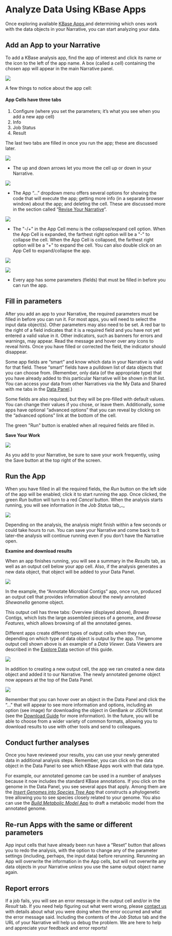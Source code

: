 # Analyze Data Using KBase Apps

Once exploring available [KBase Apps ](https://kbase.us/applist/)and determining which ones work with the data objects in your Narrative, you can start analyzing your data.

## Add an App to your Narrative

To add a KBase analysis app, find the app of interest and click its name or the icon to the left of the app name. A box (called a _cell_) containing the chosen app will appear in the main Narrative panel.

![](../../.gitbook/assets/app\_addtonarrative.gif)

A few things to notice about the app cell:

#### **App Cells** have three tabs&#x20;

1. Configure (where you set the parameters; it’s what you see when you add a new app cell)
2. Info
3. Job Status&#x20;
4. Result

The last two tabs are filled in once you run the app; these are discussed later.

![](../../.gitbook/assets/appcell\_tabs.png)

* The up and down arrows let you move the cell up or down in your Narrative.

![](<../../.gitbook/assets/appcell\_arrows (1).gif>)

* The App “…” dropdown menu offers several options for showing the code that will execute the app; getting more info (in a separate browser window) about the app; and deleting the cell. These are discussed more in the section called “[Revise Your Narrative](revise.md)“.

![](../../.gitbook/assets/ellipsesdropdownmenu.gif)

* The "-/+" in the App Cell menu is the collapse/expand cell option. When the App Cell is expanded, the farthest right option will be a "-" to collapse the cell. When the App Cell is collapsed, the farthest right option will be a "+" to expand the cell.  You can also double click on an App Cell to expand/collapse the app.&#x20;

![](<../../.gitbook/assets/collapsecell (1).gif>)

![](../../.gitbook/assets/appexpandcell.gif)

* Every app has some parameters (fields) that must be filled in before you can run the app.

## Fill in parameters

After you add an app to your Narrative, the required parameters must be filled in before you can run it. For most apps, you will need to select the input data object(s). Other parameters may also need to be set. A red bar to the right of a field indicates that it is a required field and you have not yet entered a valid value in it. Other indicators, such as banners for errors and warnings, may appear. Read the message and hover over any icons to reveal hints. Once you have filled or corrected the field, the indicator should disappear.

Some app fields are “smart” and know which data in your Narrative is valid for that field. These “smart” fields have a pulldown list of data objects that you can choose from. (Remember, only data (of the appropriate type) that you have already added to this particular Narrative will be shown in that list. You can access your data from other Narratives via the My Data and Shared with me tabs in the [Data Panel](add-data.md).)

Some fields are also required, but they will be pre-filled with default values. You can change their values if you chose, or leave them. Additionally, some apps have optional “advanced options” that you can reveal by clicking on the “advanced options” link at the bottom of the cell.

The green "Run" button is enabled when all required fields are filled in.

**Save Your Work**

![](<../../.gitbook/assets/savenarrative (4).gif>)

As you add to your Narrative, be sure to save your work frequently, using the Save button at the top right of the screen.

## Run the App

When you have filled in all the required fields, the _Run_ button on the left side of the app will be enabled; click it to start running the app. Once clicked, the green _Run_ button will turn to a red _Cancel_ button. When the analysis starts running, you will see information in the _Job Status_ tab_**.**_

![](../../.gitbook/assets/screen-shot-2017-03-18-at-2.23.25-pm.png)

Depending on the analysis, the analysis might finish within a few seconds or could take hours to run. You can save your Narrative and come back to it later–the analysis will continue running even if you don’t have the Narrative open.

**Examine and download results**

When an app finishes running, you will see a summary in the _Results_ tab, as well as an output cell below your app cell. Also, if the analysis generates a new data object, that object will be added to your Data Panel.

![](../../.gitbook/assets/screen-shot-2017-02-01-at-1.39.36-pm.png)

In the example, the “Annotate Microbial Contigs” app, once run, produced an output cell that provides information about the newly annotated _Shewanella_ genome object.

This output cell has three tabs: Overview (displayed above), _Browse_ Contigs, which lists the large assembled pieces of a genome, and _Browse Features_, which allows browsing of all the annotated genes.

Different apps create different types of output cells when they run, depending on which type of data object is output by the app. The genome output cell shown above is an example of a _Data Viewer._ Data Viewers are described in the [Explore Data](explore-data.md) section of this guide.

![](../../.gitbook/assets/screen-shot-2017-02-01-at-1.42.23-pm.png)

In addition to creating a new output cell, the app we ran created a new data object and added it to our Narrative. The newly annotated genome object now appears at the top of the Data Panel.

![](../../.gitbook/assets/screen-shot-2017-02-01-at-1.44.53-pm.png)

Remember that you can hover over an object in the Data Panel and click the “..." that will appear to see more information and options, including an option (see image) for downloading the object in GenBank or JSON format (see the [Download Guide](../../data/upload-download-guide/) for more information). In the future, you will be able to choose from a wider variety of common formats, allowing you to download results to use with other tools and send to colleagues.

## **Conduct further analyses**

Once you have reviewed your results, you can use your newly generated data in additional analysis steps. Remember, you can click on the data object in the Data Panel to see which KBase Apps work with that data type.

For example, our annotated genome can be used in a number of analyses because it now includes the standard KBase annotations. If you click on the genome in the Data Panel, you see several apps that apply. Among them are the [_Insert Genomes into Species Tree_ App](https://kbase.us/applist/apps/SpeciesTreeBuilder/insert\_set\_of\_genomes\_into\_species\_tree/release) that constructs a phylogenetic tree allowing you to see species closely related to your genome. You also can use the [_Build Metabolic Model_ App](https://kbase.us/applist/apps/fba\_tools/build\_metabolic\_model/release) to draft a metabolic model from the annotated genome.

## **Re-run Apps with the same or different parameters**

App input cells that have already been run have a “Reset” button that allows you to redo the analysis, with the option to change any of the parameter settings (including, perhaps, the input data) before rerunning. Rerunning an App will overwrite the information in the App cells, but will not overwrite any data objects in your Narrative _unless_ you use the same output object name again.

## **Report errors**

If a job fails, you will see an error message in the output cell and/or in the _Result_ tab. If you need help figuring out what went wrong, please [contact us](../../troubleshooting/report.md) with details about what you were doing when the error occurred and what the error message said. Including the contents of the _Job Status_ tab and the URL of your Narrative will help us debug the problem. We are here to help and appreciate your feedback and error reports!
